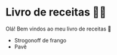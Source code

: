 # Livro de receitas :man_cook:

Olá! Bem vindos ao meu livro de receitas :wave:

- Strogonoff de frango
- Pavê

